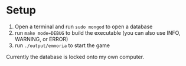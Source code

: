 # Setup
1. Open a terminal and run `sudo mongod` to open a database
2. run `make mode=DEBUG` to build the executable (you can also use INFO, WARNING, or ERROR)
3. run `./output/emmoria` to start the game

Currently the database is locked onto my own computer.